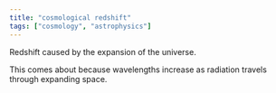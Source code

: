 ```yaml
---
title: "cosmological redshift"
tags: ["cosmology", "astrophysics"]
--- 
```


Redshift caused by the expansion of the universe.

This comes about because wavelengths increase as radiation travels through expanding space.
